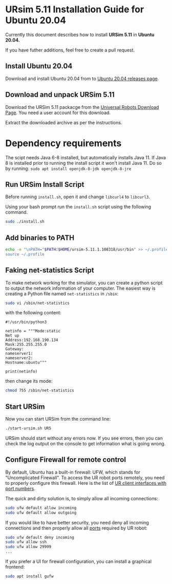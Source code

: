 # URsim 5.11 Installation Guide for Ubuntu 20.04

Currently this document describes how to install **URSim 5.11** in **Ubuntu 20.04.** 

If you have futher additions, feel free to create a pull request.

## Install Ubuntu 20.04

Download and install Ubuntu 20.04 from to [Ubuntu 20.04 releases page](https://releases.ubuntu.com/20.04/).


## Download and unpack URSim 5.11

Download the URSim 5.11 packacge from the [Universal Robots Download Page](https://www.universal-robots.com/download/software-e-series/simulator-linux/offline-simulator-e-series-ur-sim-for-linux-5110/). You need a user account for this download.

Extract the downloaded archive as per the instructions.

# Dependency requirements

The scipt needs Java 6-8 installed, but automatically installs Java 11. If Java 8 is installed prior to running the install script it won't install Java 11. Do so by running: `sudo apt install openjdk-8-jdk openjdk-8-jre`

## Run URSim Install Script

Before running `install.sh`, open it and change `libcurl4` to `libcurl3`.

Using your bash prompt run the `install.sh` script using the following command.

```bash
sudo ./install.sh
```

## Add binaries to PATH

```bash
echo -e "\nPATH="$PATH:$HOME/ursim-5.11.1.108318/usr/bin" >> ~/.profile
source ~/.profile
```

## Faking net-statistics Script ##

To make network working for the simulator, you can create a python script to output the network information of your computer. The easiest way is creating a Python file named `net-statistics` in `/sbin`:

```bash
sudo vi /sbin/net-statistics
```
with the following content:

```Python3
#!/usr/bin/python3

netinfo = """Mode:static
Net up
Address:192.168.190.134
Mask:255.255.255.0
Gateway:
nameserver1:
nameserver2:
Hostname:ubuntu"""

print(netinfo)

```

then change its mode:

```bash
chmod 755 /sbin/net-statistics
```


## Start URSim

Now you can start URSim from the command line:

```bash
./start-ursim.sh UR5
```

URSim should start without any errors now. If you see errors, then you can
check the log output on the console to get information what is going wrong.

## Configure Firewall for remote control

By default, Ubuntu has a built-in firewall: UFW, which stands for "Uncomplicated Firewall".
To access the UR robot ports remotely, you need to properly configure this
firewall. Here is the list of [UR client interfaces with port numbers](https://www.universal-robots.com/articles/ur/interface-communication/overview-of-client-interfaces/).

The quick and dirty solution is, to simply allow all incoming connections:

```bash
sudo ufw default allow incoming
sudo ufw default allow outgoing
```

If you would like to have better security, you need deny all incoming connections
and then properly allow all [ports]((https://www.universal-robots.com/articles/ur/interface-communication/overview-of-client-interfaces/)) required by UR robot:

```bash
sudo ufw default deny incoming
sudo ufw allow ssh
sudo ufw allow 29999
...
```

If you prefer a UI for firewall configuration, you can install a graphical
frontend:

```bash
sudo apt install gufw
```
